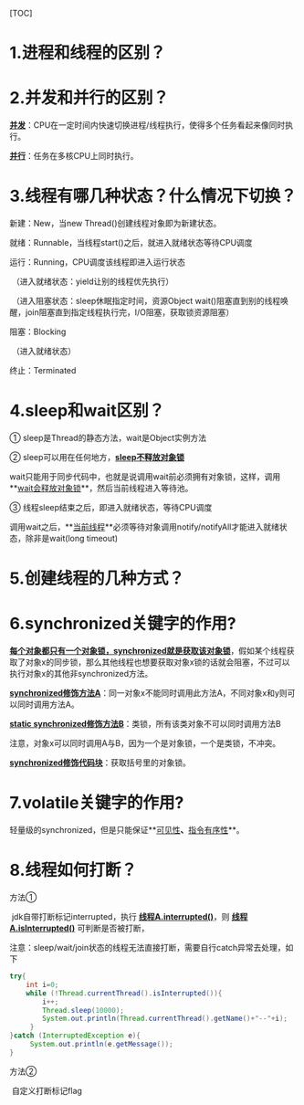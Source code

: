 [TOC]

# 1.进程和线程的区别？



# 2.并发和并行的区别？

**<u>并发</u>**：CPU在一定时间内快速切换进程/线程执行，使得多个任务看起来像同时执行。

**<u>并行</u>**：任务在多核CPU上同时执行。

# 3.线程有哪几种状态？什么情况下切换？

新建：New，当new Thread()创建线程对象即为新建状态。

就绪：Runnable，当线程start()之后，就进入就绪状态等待CPU调度

运行：Running，CPU调度该线程即进入运行状态

​	（进入就绪状态：yield让别的线程优先执行）

​	（进入阻塞状态：sleep休眠指定时间，资源Object wait()阻塞直到别的线程唤醒，join阻塞直到指定线程执行完，I/O阻塞，获取锁资源阻塞）

阻塞：Blocking

​	（进入就绪状态）

终止：Terminated

# 4.sleep和wait区别？

① sleep是Thread的静态方法，wait是Object实例方法

② sleep可以用在任何地方，**<u>sleep不释放对象锁</u>**

​     wait只能用于同步代码中，也就是说调用wait前必须拥有对象锁，这样，调用**<u>wait会释放对象锁</u>**，然后当前线程进入等待池。

③ 线程sleep结束之后，即进入就绪状态，等待CPU调度

​     调用wait之后，**<u>当前线程</u>**必须等待对象调用notify/notifyAll才能进入就绪状态，除非是wait(long timeout)

# 5.创建线程的几种方式？

# 6.synchronized关键字的作用?

**<u>每个对象都只有一个对象锁，synchronized就是获取该对象锁</u>**，假如某个线程获取了对象x的同步锁，那么其他线程也想要获取对象x锁的话就会阻塞，不过可以执行对象x的其他非synchronized方法。



<u>**synchronized修饰方法A**</u>：同一对象x不能同时调用此方法A，不同对象x和y则可以同时调用方法A。

**<u>static synchronized修饰方法B</u>**：类锁，所有该类对象不可以同时调用方法B

注意，对象x可以同时调用A与B，因为一个是对象锁，一个是类锁，不冲突。



<u>**synchronized修饰代码块**</u>：获取括号里的对象锁。

# 7.volatile关键字的作用?

轻量级的synchronized，但是只能保证**<u>可见性</u>**、**<u>指令有序性</u>**。

# 8.线程如何打断？

方法① 

​	jdk自带打断标记interrupted，执行  **<u>线程A.interrupted()</u>**，则 **<u>线程A.isInterrupted()</u>** 可判断是否被打断，

​	注意：sleep/wait/join状态的线程无法直接打断，需要自行catch异常去处理，如下

```java
try{
    int i=0;
    while (!Thread.currentThread().isInterrupted()){
    	i++;
    	Thread.sleep(10000);
    	System.out.println(Thread.currentThread().getName()+"--"+i);
     }
}catch (InterruptedException e){
     System.out.println(e.getMessage());
}
```

方法②

​	 自定义打断标记flag



